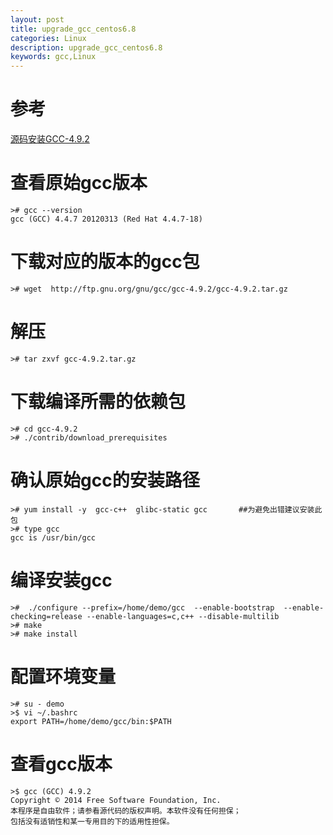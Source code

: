 ```yaml
---
layout: post
title: upgrade_gcc_centos6.8
categories: Linux
description: upgrade_gcc_centos6.8
keywords: gcc,Linux
---
```


# 参考
[源码安装GCC-4.9.2](https://www.cnblogs.com/succeed/p/6204438.html)

# 查看原始gcc版本
```
># gcc --version
gcc (GCC) 4.4.7 20120313 (Red Hat 4.4.7-18)
```

# 下载对应的版本的gcc包
```
># wget  http://ftp.gnu.org/gnu/gcc/gcc-4.9.2/gcc-4.9.2.tar.gz
```

# 解压
```
># tar zxvf gcc-4.9.2.tar.gz
```

# 下载编译所需的依赖包
```
># cd gcc-4.9.2
># ./contrib/download_prerequisites 
```

# 确认原始gcc的安装路径
```
># yum install -y  gcc-c++  glibc-static gcc       ##为避免出错建议安装此包
># type gcc
gcc is /usr/bin/gcc
```

# 编译安装gcc
```
>#  ./configure --prefix=/home/demo/gcc  --enable-bootstrap  --enable-checking=release --enable-languages=c,c++ --disable-multilib
># make
># make install 
```

# 配置环境变量
```
># su - demo
>$ vi ~/.bashrc
export PATH=/home/demo/gcc/bin:$PATH
```

# 查看gcc版本
```
>$ gcc (GCC) 4.9.2
Copyright © 2014 Free Software Foundation, Inc.
本程序是自由软件；请参看源代码的版权声明。本软件没有任何担保；
包括没有适销性和某一专用目的下的适用性担保。
```

